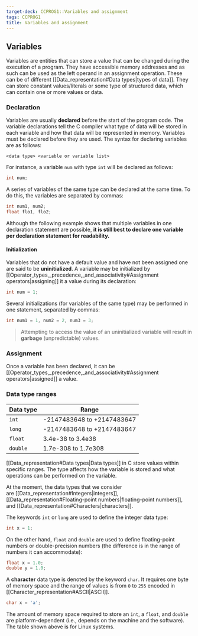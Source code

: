 ```yaml
---
target-deck: CCPROG1::Variables and assignment
tags: CCPROG1
title: Variables and assignment
---
```


## Variables

Variables are entities that can store a value that can be changed during the execution of a program. They have accessible memory addresses and as such can be used as the left operand in an assignment operation. These can be of different [[Data_representation#Data types|types of data]]. They can store constant values/literals or some type of structured data, which can contain one or more values or data.

<!--ID: 1694694364092-->

### Declaration

Variables are usually **declared** before the start of the program code. The variable declarations tell the C compiler what type of data will be stored in each variable and how that data will be represented in memory. Variables must be declared before they are used. The syntax for declaring variables are as follows:

```
<data type> <variable or variable list>
```

For instance, a variable `num` with type `int` will be declared as follows:

```c
int num;
```

A series of variables of the same type can be declared at the same time. To do this, the variables are separated by commas:

```c
int num1, num2;
float flo1, flo2;
```

Although the following example shows that multiple variables in one declaration statement are possible, **it is still best to declare one variable per declaration statement for readability.**

<!--ID: 1698042781744-->

#### Initialization

Variables that do not have a default value and have not been assigned one are said to be **uninitialized**. A variable may be initialized by [[Operator_types,_precedence,_and_associativity#Assignment operators|assigning]] it a value during its declaration:

```c
int num = 1;
```

Several initializations (for variables of the same type) may be performed in one statement, separated by commas:

```c
int num1 = 1, num2 = 2, num3 = 3;
```

> Attempting to access the value of an uninitialized variable will result in **garbage** (unpredictable) values.

<!--ID: 1698042781753-->

### Assignment

Once a variable has been declared, it can be [[Operator_types,_precedence,_and_associativity#Assignment operators|assigned]] a value.

<!--ID: 1698042781760-->

### Data type ranges

|**Data type**|**Range**|
|---|---|
|`int`|-2147483648 to +2147483647|
|`long`|-2147483648 to +2147483647|
|`float`|3.4e-38 to 3.4e38|
|`double`|1.7e-308 to 1.7e308|

[[Data_representation#Data types|Data types]] in C store values within specific ranges. The type affects how the variable is stored and what operations can be performed on the variable.

At the moment, the data types that we consider are [[Data_representation#Integers|integers]], [[Data_representation#Floating-point numbers|floating-point numbers]], and [[Data_representation#Characters|characters]].

The keywords `int` or `long` are used to define the integer data type:

```c
int x = 1;
```

On the other hand, `float` and `double` are used to define floating-point numbers or double-precision numbers (the difference is in the range of numbers it can accommodate):

```c
float x = 1.0;
double y = 1.0;
```

A **character** data type is denoted by the keyword `char`. It requires one byte of memory space and the range of values is from `0` to `255` encoded in [[Character_representation#ASCII|ASCII]].

```c
char x = 'a';
```

The amount of memory space required to store an `int`, a `float`, and `double` are platform-dependent (i.e., depends on the machine and the software). The table shown above is for Linux systems.

<!--ID: 1694694364095-->